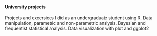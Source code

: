 #### University projects

Projects and excersices I did as an undergraduate student using R. Data manipulation, parametric and non-parametric analysis. Bayesian and frequentist statistical analysis. Data visualization with plot and ggplot2